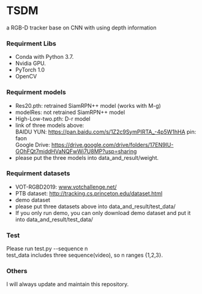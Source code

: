 # TSDM
a RGB-D tracker base on CNN with using depth information

### Requirment Libs
* Conda with Python 3.7.
* Nvidia GPU.
* PyTorch 1.0
* OpenCV

### Requirment models
* Res20.pth: retrained SiamRPN++ model (works with M-g)
* modelRes: not retrained SiamRPN++ model
* High-Low-two.pth: D-r model
* link of three models above:  
BAIDU YUN:    https://pan.baidu.com/s/1Z2c9SymPIRTA_-4p5W1hHA     pin: faon  
Google Drive: https://drive.google.com/drive/folders/17EN9IU-GOhFQt7middHVaNQFwWj7U8MP?usp=sharing
* please put the three models into data_and_result/weight.

### Requirment datasets
* VOT-RGBD2019: www.votchallenge.net/
* PTB dataset:  http://tracking.cs.princeton.edu/dataset.html
* demo dataset
* please put three datasets above into data_and_result/test_data/  
* If you only run demo, you can only download demo dataset and put it into data_and_result/test_data/
                              
### Test
Please run test.py --sequence n  
test_data includes three sequence(video), so n ranges {1,2,3}.

### Others
I will always update and maintain this repository.
